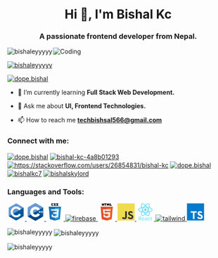 <h1 align="center">Hi 👋, I'm Bishal Kc</h1>
<h3 align="center">A passionate frontend developer from Nepal.</h3>
<img align="right" alt="Coding" width="400" src="https://cdn.dribbble.com/users/1162077/screenshots/3848914/programmer.gif">

<p align="left"> <img src="https://komarev.com/ghpvc/?username=bishaleyyyyy&label=Profile%20views&color=0e75b6&style=flat" alt="bishaleyyyyy" /> </p>

<p align="left"> <a href="https://github.com/ryo-ma/github-profile-trophy"><img src="https://github-profile-trophy.vercel.app/?username=bishaleyyyyy" alt="bishaleyyyyy" /></a> </p>

<p align="left"> <a href="https://twitter.com/dope.bishal" target="blank"><img src="https://img.shields.io/twitter/follow/dope.bishal?logo=twitter&style=for-the-badge" alt="dope.bishal" /></a> </p>

- 🌱 I’m currently learning **Full Stack Web Development.**

- 💬 Ask me about **UI, Frontend Technologies.**

- 📫 How to reach me **techbishsal566@gmail.com**

<h3 align="left">Connect with me:</h3>
<p align="left">
<a href="https://twitter.com/dope.bishal" target="blank"><img align="center" src="https://raw.githubusercontent.com/rahuldkjain/github-profile-readme-generator/master/src/images/icons/Social/twitter.svg" alt="dope.bishal" height="30" width="40" /></a>
<a href="https://linkedin.com/in/bishal-kc-4a8b01293" target="blank"><img align="center" src="https://raw.githubusercontent.com/rahuldkjain/github-profile-readme-generator/master/src/images/icons/Social/linked-in-alt.svg" alt="bishal-kc-4a8b01293" height="30" width="40" /></a>
<a href="https://stackoverflow.com/users/https://stackoverflow.com/users/26854831/bishal-kc" target="blank"><img align="center" src="https://raw.githubusercontent.com/rahuldkjain/github-profile-readme-generator/master/src/images/icons/Social/stack-overflow.svg" alt="https://stackoverflow.com/users/26854831/bishal-kc" height="30" width="40" /></a>
<a href="https://instagram.com/dope.bishal" target="blank"><img align="center" src="https://raw.githubusercontent.com/rahuldkjain/github-profile-readme-generator/master/src/images/icons/Social/instagram.svg" alt="dope.bishal" height="30" width="40" /></a>
<a href="https://www.behance.net/bishalkc7" target="blank"><img align="center" src="https://raw.githubusercontent.com/rahuldkjain/github-profile-readme-generator/master/src/images/icons/Social/behance.svg" alt="bishalkc7" height="30" width="40" /></a>
<a href="https://www.leetcode.com/bishalskylord" target="blank"><img align="center" src="https://raw.githubusercontent.com/rahuldkjain/github-profile-readme-generator/master/src/images/icons/Social/leet-code.svg" alt="bishalskylord" height="30" width="40" /></a>
</p>

<h3 align="left">Languages and Tools:</h3>
<p align="left"> <a href="https://www.cprogramming.com/" target="_blank" rel="noreferrer"> <img src="https://raw.githubusercontent.com/devicons/devicon/master/icons/c/c-original.svg" alt="c" width="40" height="40"/> </a> <a href="https://www.w3schools.com/cpp/" target="_blank" rel="noreferrer"> <img src="https://raw.githubusercontent.com/devicons/devicon/master/icons/cplusplus/cplusplus-original.svg" alt="cplusplus" width="40" height="40"/> </a> <a href="https://www.w3schools.com/css/" target="_blank" rel="noreferrer"> <img src="https://raw.githubusercontent.com/devicons/devicon/master/icons/css3/css3-original-wordmark.svg" alt="css3" width="40" height="40"/> </a> <a href="https://firebase.google.com/" target="_blank" rel="noreferrer"> <img src="https://www.vectorlogo.zone/logos/firebase/firebase-icon.svg" alt="firebase" width="40" height="40"/> </a> <a href="https://www.w3.org/html/" target="_blank" rel="noreferrer"> <img src="https://raw.githubusercontent.com/devicons/devicon/master/icons/html5/html5-original-wordmark.svg" alt="html5" width="40" height="40"/> </a> <a href="https://developer.mozilla.org/en-US/docs/Web/JavaScript" target="_blank" rel="noreferrer"> <img src="https://raw.githubusercontent.com/devicons/devicon/master/icons/javascript/javascript-original.svg" alt="javascript" width="40" height="40"/> </a> <a href="https://reactjs.org/" target="_blank" rel="noreferrer"> <img src="https://raw.githubusercontent.com/devicons/devicon/master/icons/react/react-original-wordmark.svg" alt="react" width="40" height="40"/> </a> <a href="https://tailwindcss.com/" target="_blank" rel="noreferrer"> <img src="https://www.vectorlogo.zone/logos/tailwindcss/tailwindcss-icon.svg" alt="tailwind" width="40" height="40"/> </a> <a href="https://www.typescriptlang.org/" target="_blank" rel="noreferrer"> <img src="https://raw.githubusercontent.com/devicons/devicon/master/icons/typescript/typescript-original.svg" alt="typescript" width="40" height="40"/> </a> </p>

<p><img align="left" src="https://github-readme-stats.vercel.app/api/top-langs?username=bishaleyyyyy&show_icons=true&locale=en&layout=compact" alt="bishaleyyyyy" /></p>

<p>&nbsp;<img align="center" src="https://github-readme-stats.vercel.app/api?username=bishaleyyyyy&show_icons=true&locale=en" alt="bishaleyyyyy" /></p>

<p><img align="center" src="https://github-readme-streak-stats.herokuapp.com/?user=bishaleyyyyy&" alt="bishaleyyyyy" /></p>

